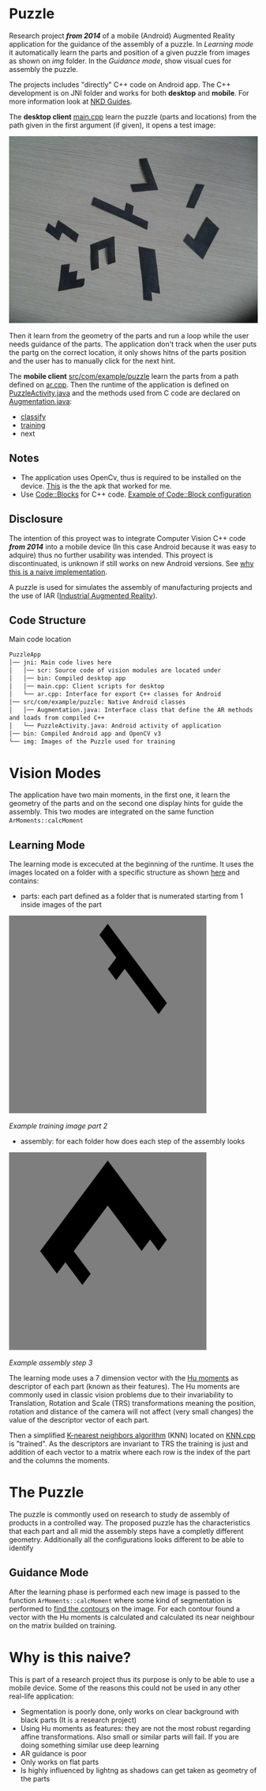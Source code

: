 # Puzzle
Research project ***from 2014*** of a mobile (Android) Augmented Reality application for the guidance of the assembly of a puzzle. 
In _Learning mode_ it automatically learn the parts and position of a given puzzle from images as shown on *img* folder. In the _Guidance mode_, show visual cues for assembly the puzzle.

The projects includes "directly" C++ code on Android app. The C++ development is on JNI folder and works for both **desktop** and **mobile**. For more information look at [NKD Guides](https://developer.android.com/ndk/guides).

The **desktop client** [main.cpp](/jni/main.cpp) learn the puzzle (parts and locations) from the path given in the first argument (if given), it opens a test image:

![Test puzzle image](/img/assets/cam_input_example.png)

Then it learn from the geometry of the parts and run a loop while the user needs guidance of the parts. The application don't track when the user puts the partg on the correct location, it only shows hitns of the parts position and the user has to manually click for the next hint.

The **mobile client** [src/com/example/puzzle](/src/com/example/puzzle) learn the parts from a path defined on [ar.cpp](/jni/ar.cpp). Then the runtime of the application is defined on [PuzzleActivity.java](/src/com/example/puzzle/PuzzleActivity.java) and the methods used from C code are declared on [Augmentation.java](/src/com/example/puzzle/Augmentation.java):
- [classify](#guidance-mode)
- [training](#learning-mode)
- next

## Notes
- The application uses OpenCv, thus is required to be installed on the device. [This](/bin/OpenCV_3.0.0_Manager_3.00_armeabi.apk) is the the apk that worked for me.  
- Use [Code::Blocks](https://www.codeblocks.org/) for C++ code. [Example of Code::Block configuration](/jni/CodeBlocksConf.cbp)
## Disclosure
The intention of this proyect was to integrate Computer Vision C++ code ***from 2014*** into a mobile device (In this case Android because it was easy to adquire) thus no further usability was intended. This proyect is discontinuated, is unknown if still works on new Android versions. See [why this is a naive implementation](#why-is-this-naive).

A puzzle is used for simulates the assembly of manufacturing projects and the use of IAR ([Industrial Augmented Reality](https://en.wikipedia.org/wiki/Industrial_augmented_reality)).

## Code Structure
Main code location
```
PuzzleApp
│── jni: Main code lives here
│   │── scr: Source code of vision modules are located under 
│   │── bin: Compiled desktop app 
│   │── main.cpp: Client scripts for desktop 
│   └── ar.cpp: Interface for export C++ classes for Android
│── src/com/example/puzzle: Native Android classes
│   │── Augmentation.java: Interface class that define the AR methods and loads from compiled C++
│   └── PuzzleActivity.java: Android activity of application
│── bin: Compiled Android app and OpenCV v3
└── img: Images of the Puzzle used for training 
```

# Vision Modes
The application have two main moments, in the first one, it learn the geometry of the parts and on the second one display hints for guide the assembly. This two modes are integrated on the same function ```ArMoments::calcMoment```

## Learning Mode
The learning mode is excecuted at the beginning of the runtime. It uses the images located on a folder with a specific structure as shown [here](/img) and contains:

- parts: each part defined as a folder that is numerated starting from 1 inside images of the part

![Part Example](/img/assets/part_2_example.png)

_Example training image part 2_

- assembly: for each folder how does each step of the assembly looks

![Part Example](/img/assets/assembly_step_3.png)

_Example assembly step 3_

The learning mode uses a 7 dimension vector with the [Hu moments](https://en.wikipedia.org/wiki/Image_moment) as descriptor of each part (known as their features). The Hu moments are commonly used in classic vision problems due to their invariability to Translation, Rotation and Scale (TRS) transformations meaning the position, rotation and distance of the camera will not affect (very small changes) the value of the descriptor vector of each part.

Then a simplified [K-nearest neighbors algorithm](https://en.wikipedia.org/wiki/K-nearest_neighbors_algorithm) (KNN) located on [KNN.cpp](/jni/src/KNN.cpp) is "trained". As the descriptors are invariant to TRS the training is just and addition of each vector to a matrix where each row is the index of the part and the columns the moments.

# The Puzzle
The puzzle is commontly used on research to study de assembly of products in a controlled way. The proposed puzzle has the characteristics that each part and all mid the assembly steps have a completly different geometry. 
Additionally all the configurations looks different to be able to identify 

## Guidance Mode
After the learning phase is performed each new image is passed to the function ```ArMoments::calcMoment``` where some kind of segmentation is performed to [find the contours](https://docs.opencv.org/3.4/df/d0d/tutorial_find_contours.html) on the image. For each contour found a vector with the Hu moments is calculated and calculated its near neighbour on the matrix builded on training. 


# Why is this naive?
This is part of a research project thus its purpose is only to be able to use a mobile device. Some of the reasons this could not be used in any other real-life application:

- Segmentation is poorly done, only works on clear background with black parts (It is a research project)
- Using Hu moments as features: they are not the most robust regarding affine transformations. Also small or similar parts will fail. If you are doing something similar use deep learning
- AR guidance is poor
- Only works on flat parts
- Is highly influenced by lightng as shadows can get taken as geometry of the parts